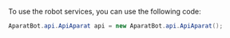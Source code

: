 To use the robot services, you can use the following code:

 ``` c#
 AparatBot.api.ApiAparat api = new AparatBot.api.ApiAparat();
```
 
